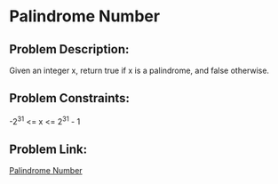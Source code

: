 
# Palindrome Number

## Problem Description: 
Given an integer x, return true if x is a palindrome, and false otherwise.

## Problem Constraints:
-2<sup>31</sup> <= x <= 2<sup>31</sup> - 1

## Problem Link:
[Palindrome Number](https://leetcode.com/problems/palindrome-number/description/)
